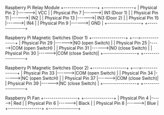 Raspberry Pi              Relay Module
+-----------------+       +---------------+
| Physical Pin 2  |------>| VCC           |
| Physical Pin 7  |------>| IN1 (Door 1)  |
| Physical Pin 11 |------>| IN2           |
| Physical Pin 13 |------>| IN3 (Door 2)  |
| Physical Pin 15 |------>| IN4           |
| Physical Pin 9  |------>| GND           |
+-----------------+       +---------------+

Raspberry Pi              Magnetic Switches (Door 1)
+-----------------+       +---=--------------+
| Physical Pin 29 |------>|NO (open Switch)  |
| Physical Pin 25 |------>|COM (open SwitcH) |
| Physical Pin 31 |------>|NO (close Switch) |
| Physical Pin 30 |------>|COM (close Switch)|
+-----------------+       +------------------+

Raspberry Pi              Magnetic Switches (Door 2)
+-----------------+       +---=--------------+
| Physical Pin 33 |------>|COM (open Switch) |
| Physical Pin 34 |------>|NC (open SwitcH)  |
| Physical Pin 37 |------>|COM (close Switch)|
| Physical Pin 39 |------>|NC (close Switch) |
+-----------------+       +------------------+

Raspberry Pi              Fan
+-----------------+       +---------------+
| Physical Pin 4  |------>| Red           |
| Physical Pin 6  |------>| Black         |
| Physical Pin 8  |------>| Blue          |
+-----------------+       +---------------+